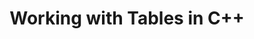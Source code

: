 ﻿---
title: Working with Tables in C++
second_title: Aspose.Words for C++
articleTitle: Working with Tables
linktitle: Working with Tables
description: "Introducing to Table node concepts in Aspose.Words for C++."
type: docs
weight: 40
url: /cpp/working-with-tables/
---

